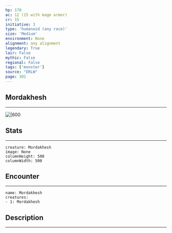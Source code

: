 ```yaml
---
hp: 170
ac: 12 (15 with mage armor)
cr: 15
initiative: 3
type: 'humanoid (any race)'    
size: 'Medium'
environment: None
alignment: any alignment
legendary: True
lair: False
mythic: False
regional: False
tags: ['monster']
source: "ERLW"
page: 301
---
```


## Mordakhesh
---

![|600](D:/Program%20Files/5e.tools/img/bestiary/ERLW/Mordakhesh.png)

## Stats
---

```statblock
creature: Mordakhesh
image: None
columnHeight: 500
columnWidth: 500
```

## Encounter
---

```encounter-table
name: Mordakhesh
creatures:
- 1: Mordakhesh
```

## Description
---




